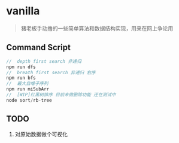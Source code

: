 # vanilla

 > 猪老板手动撸的一些简单算法和数据结构实现，用来在网上争论用

## Command Script
``` javascript
//  depth first search 非递归
npm run dfs
//  breath first search 非递归 右序
npm run bfs
//  最大自增子序列
npm run miSubArr
//  [WIP]红黑树排序 目前未做删除功能 还在测试中
node sort/rb-tree

```
## TODO
 1. 对原始数据做个可视化
